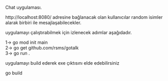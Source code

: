 Chat uygulaması. 

http://localhost:8080/ adresine bağlanacak olan kullanıcılar random isimler alarak birbiri ile mesajlaşabilecekler.

uygulamayı çalıştırabilmek için izlenecek adımlar aşağıdadır.

1-> go mod init main <br>
2-> go get github.com/rsms/gotalk <br>
3-> go run . <br>


uygulamayı build ederek exe çıktısını elde edebilirsiniz

go build
